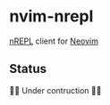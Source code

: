 # nvim-nrepl

[nREPL](https://nrepl.org/) client for [Neovim](https://neovim.io/)

## Status

🚧🚧 Under contruction 🚧🚧
